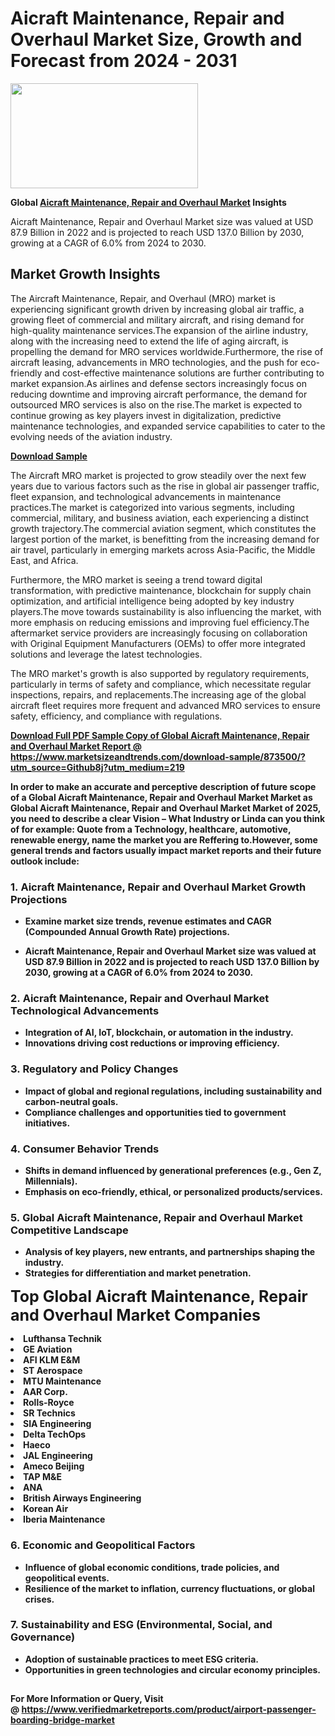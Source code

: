 <H1>Aicraft Maintenance, Repair and Overhaul Market Size, Growth and Forecast from 2024 - 2031</H1><img class="aligncenter size-medium wp-image-584254" src="https://thirdeyenews.in/wp-content/uploads/2024/09/Global-Market-Research-300x168.jpeg" alt="" width="300" height="168" /><p><strong>Global&nbsp;<a href="https://www.marketsizeandtrends.com/download-sample/873500/?utm_source=Github8j?utm_medium=219">Aicraft Maintenance, Repair and Overhaul Market</a> Insights</strong></p><p>Aicraft Maintenance, Repair and Overhaul Market size was valued at USD 87.9 Billion in 2022 and is projected to reach USD 137.0 Billion by 2030, growing at a CAGR of 6.0% from 2024 to 2030.</p><p><h2>Market Growth Insights</h2> <p>The Aircraft Maintenance, Repair, and Overhaul (MRO) market is experiencing significant growth driven by increasing global air traffic, a growing fleet of commercial and military aircraft, and rising demand for high-quality maintenance services.The expansion of the airline industry, along with the increasing need to extend the life of aging aircraft, is propelling the demand for MRO services worldwide.Furthermore, the rise of aircraft leasing, advancements in MRO technologies, and the push for eco-friendly and cost-effective maintenance solutions are further contributing to market expansion.As airlines and defense sectors increasingly focus on reducing downtime and improving aircraft performance, the demand for outsourced MRO services is also on the rise.The market is expected to continue growing as key players invest in digitalization, predictive maintenance technologies, and expanded service capabilities to cater to the evolving needs of the aviation industry.</p> <p><strong><a href="#">Download Sample</a></strong></p> <p>The Aircraft MRO market is projected to grow steadily over the next few years due to various factors such as the rise in global air passenger traffic, fleet expansion, and technological advancements in maintenance practices.The market is categorized into various segments, including commercial, military, and business aviation, each experiencing a distinct growth trajectory.The commercial aviation segment, which constitutes the largest portion of the market, is benefitting from the increasing demand for air travel, particularly in emerging markets across Asia-Pacific, the Middle East, and Africa.</p> <p>Furthermore, the MRO market is seeing a trend toward digital transformation, with predictive maintenance, blockchain for supply chain optimization, and artificial intelligence being adopted by key industry players.The move towards sustainability is also influencing the market, with more emphasis on reducing emissions and improving fuel efficiency.The aftermarket service providers are increasingly focusing on collaboration with Original Equipment Manufacturers (OEMs) to offer more integrated solutions and leverage the latest technologies.</p> <p>The MRO market's growth is also supported by regulatory requirements, particularly in terms of safety and compliance, which necessitate regular inspections, repairs, and replacements.The increasing age of the global aircraft fleet requires more frequent and advanced MRO services to ensure safety, efficiency, and compliance with regulations.</p> <p><strong><a href="#"></p><p><span class=""><strong>Download Full PDF Sample Copy of Global Aicraft Maintenance, Repair and Overhaul Market Report</strong> @ <a href="https://www.marketsizeandtrends.com/download-sample/873500/?utm_source=Github8j?utm_medium=219" target="_blank">https://www.marketsizeandtrends.com/download-sample/873500/?utm_source=Github8j?utm_medium=219</a></span></p><p>In order to make an accurate and perceptive description of future scope of a Global&nbsp;Aicraft Maintenance, Repair and Overhaul Market Market as Global&nbsp;Aicraft Maintenance, Repair and Overhaul Market Market of 2025, you need to describe a clear Vision &ndash; What Industry or Linda can you think of for example: Quote from a Technology, healthcare, automotive, renewable energy, name the market you are Reffering to.However, some general trends and factors usually impact market reports and their future outlook include:</p><h3>1.&nbsp;<strong>Aicraft Maintenance, Repair and Overhaul Market Growth Projections</strong></h3><ul><li>Examine market size trends, revenue estimates and CAGR (Compounded Annual Growth Rate) projections.</li><li><p>Aicraft Maintenance, Repair and Overhaul Market size was valued at USD 87.9 Billion in 2022 and is projected to reach USD 137.0 Billion by 2030, growing at a CAGR of 6.0% from 2024 to 2030.</p></li></ul><h3>2.&nbsp;<strong>Aicraft Maintenance, Repair and Overhaul Market Technological Advancements</strong></h3><ul><li>Integration of AI, IoT, blockchain, or automation in the industry.</li><li>Innovations driving cost reductions or improving efficiency.</li></ul><h3>3.&nbsp;<strong>Regulatory and Policy Changes</strong></h3><ul><li>Impact of global and regional regulations, including sustainability and carbon-neutral goals.</li><li>Compliance challenges and opportunities tied to government initiatives.</li></ul><h3>4.&nbsp;<strong>Consumer Behavior Trends</strong></h3><ul><li>Shifts in demand influenced by generational preferences (e.g., Gen Z, Millennials).</li><li>Emphasis on eco-friendly, ethical, or personalized products/services.</li></ul><h3>5.&nbsp;<strong>Global Aicraft Maintenance, Repair and Overhaul Market Competitive Landscape</strong></h3><ul><li>Analysis of key players, new entrants, and partnerships shaping the industry.</li><li>Strategies for differentiation and market penetration.</li></ul><p data-pm-slice="1 1 []"><span style="color: inherit; font-family: inherit; font-size: 25px;">Top Global Aicraft Maintenance, Repair and Overhaul Market Companies</span></p><div class="" data-test-id=""><p><li>Lufthansa Technik</li><li> GE Aviation</li><li> AFI KLM E&M</li><li> ST Aerospace</li><li> MTU Maintenance</li><li> AAR Corp.</li><li> Rolls-Royce</li><li> SR Technics</li><li> SIA Engineering</li><li> Delta TechOps</li><li> Haeco</li><li> JAL Engineering</li><li> Ameco Beijing</li><li> TAP M&E</li><li> ANA</li><li> British Airways Engineering</li><li> Korean Air</li><li> Iberia Maintenance</li></p></div><h3>6.&nbsp;<strong>Economic and Geopolitical Factors</strong></h3><ul><li>Influence of global economic conditions, trade policies, and geopolitical events.</li><li>Resilience of the market to inflation, currency fluctuations, or global crises.</li></ul><h3>7.&nbsp;<strong>Sustainability and ESG (Environmental, Social, and Governance)</strong></h3><ul><li>Adoption of sustainable practices to meet ESG criteria.</li><li>Opportunities in green technologies and circular economy principles.</li></ul><h2><strong style="font-size: 14px;">For More Information or Query, Visit @&nbsp;</strong><a style="background-color: #ffffff; font-size: 14px;" href="https://www.marketsizeandtrends.com/report/aicraft-maintenance-repair-and-overhaul-market/" target="_blank">https://www.verifiedmarketreports.com/product/airport-passenger-boarding-bridge-market</a></h2>